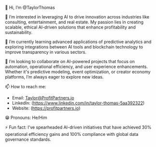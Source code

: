 👋 Hi, I’m @TaylorThomas

👀 I’m interested in leveraging AI to drive innovation across industries like consulting, entertainment, and real estate. My passion lies in creating scalable, ethical AI-driven solutions that enhance profitability and sustainability.

🌱 I’m currently learning advanced applications of predictive analytics and exploring integrations between AI tools and blockchain technology to improve transparency in various sectors.

💞️ I’m looking to collaborate on AI-powered projects that focus on automation, operational efficiency, and user experience enhancements. Whether it's predictive modeling, event optimization, or creator economy platforms, I’m always eager to explore new ideas.

📫 How to reach me:
- Email: Taylor@ProfitPartners.io
- LinkedIn: (https://www.linkedin.com/in/taylor-thomas-5aa392322)
- Website: (https://profitpartners.io)

😁 Pronouns: He/Him

⚡ Fun fact: I've spearheaded AI-driven initiatives that have achieved 30% operational efficiency gains and 100% compliance with global data governance standards.
